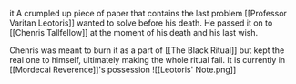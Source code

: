 it A crumpled up piece of paper that contains the last problem [[Professor Varitan Leotoris]] wanted to solve before his death. He passed it on to [[Chenris Tallfellow]] at the moment of his death and his last wish. 

Chenris was meant to burn it as a part of [[The Black Ritual]] but kept the real one to himself, ultimately making the whole ritual fail. It is currently in [[Mordecai Reverence]]'s possession 
![[Leotoris' Note.png]]